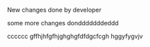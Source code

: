 New changes done by developer

some more changes dondddddddeddd


cccccc
gffhjhfgfhjghghgfdfdgcfcgh
hggyfygvjv
